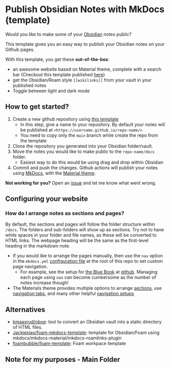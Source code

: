# Publish Obsidian Notes with MkDocs (template)

Would you like to make some of your [Obsidian](https://obsidian.md/) notes public?

This template gives you an easy way to publish your Obsidian notes on your Github pages.

With this template, you get these **out-of-the-box**:

- an awesome website based on Material theme, complete with a search bar (Checkout this template published [here](https://jobindj.github.io/obsidian-mkdocs/))
- get the Obsidian/Roam style `[[wikilinks]]` from your vault in your published notes
- Toggle between light and dark mode


## How to get started?

1. Create a new github repository using [this template](https://github.com/jobindj/obsidian-mkdocs/generate)
    - In this step, give a name to your repository. By default your notes will be published at `<https://username.github.io/repo-name/>`
    - You need to copy only the `main` branch while create the repo from the template
2. Clone the repository you generated into your Obsidian folder/vault.
3. Move the notes you would like to make public to the `repo-name/docs` folder.
    - Easiest way to do this would be using drag and drop within Obsidian
4. Commit and push the changes. Github actions will publish your notes using [MkDocs](https://www.mkdocs.org/), with the [Material theme](https://squidfunk.github.io/mkdocs-material/). 

**Not working for you?** Open an [issue](https://github.com/jobindj/obsidian-mkdocs/issues/new/choose) and let me know what went wrong.

## Configuring your website

### How do I arrange notes as sections and pages?

By default, the sections and pages will follow the folder structure within `/docs`. The folders and sub-folders will show up as sections. Try not to have white spaces in your folder and file names, as these will be converted to HTML links. The webpage heading will be the same as the first-level heading in the markdown note.

- If you would like to arrange the pages manually, then use the `nav` option in the `mkdocs.yml` [configuration file](https://www.mkdocs.org/#adding-pages) at the root of this repo  to set custom page navigation.
    - For example, see the setup for [the Blue Book](https://lyz-code.github.io/blue-book/) at [github](https://github.com/lyz-code/blue-book/blob/master/mkdocs.yml). Managing each page using `nav` can become cumbersome as the number of notes increase though!
- The Materials theme provides multiple options to arrange [sections](https://squidfunk.github.io/mkdocs-material/setup/setting-up-navigation/#navigation-sections), use [navigation tabs](https://squidfunk.github.io/mkdocs-material/setup/setting-up-navigation/#navigation-tabs), and many other helpful [navigation setups](https://squidfunk.github.io/mkdocs-material/setup/setting-up-navigation/)

## Alternatives

- [kmaasrud/oboe](https://github.com/kmaasrud/oboe): tool to convert an Obsidian vault into a static directory of HTML files.
- [Jackiexiao/foam-mkdocs-template](https://github.com/Jackiexiao/foam-mkdocs-template): template for Obsidian/Foam using mkdocs/mkdocs-material/mkdocs-roamlinks-plugin
- [foambubble/foam-template](https://github.com/foambubble/foam-template): Foam workpace template

## Note for my purposes - Main Folder